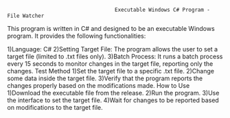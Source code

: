                                        Executable Windows C# Program - File Watcher
This program is written in C# and designed to be an executable Windows program. It provides the following functionalities:

1)Language: C#
2)Setting Target File: The program allows the user to set a target file (limited to .txt files only).
3)Batch Process: It runs a batch process every 15 seconds to monitor changes in the target file, reporting only the changes.
            Test Method
1)Set the target file to a specific .txt file.
2)Change some data inside the target file.
3)Verify that the program reports the changes properly based on the modifications made.
            How to Use
1)Download the executable file from the release.
2)Run the program.
3)Use the interface to set the target file.
4)Wait for changes to be reported based on modifications to the target file.
